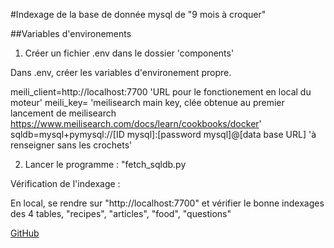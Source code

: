 #Indexage de la base de donnée mysql de "9 mois à croquer"

##Variables d'environements

1. Créer un fichier .env dans le dossier 'components'

Dans .env, créer les variables d'environement propre.

meili_client=http://localhost:7700 'URL pour le fonctionement en local du moteur'
meili_key= 'meilisearch main key, clée obtenue au premier lancement de meilisearch https://www.meilisearch.com/docs/learn/cookbooks/docker'
sqldb=mysql+pymysql://[ID mysql]:[password mysql]@[data base URL] 'à renseigner sans les crochets'

2. Lancer le programme : "fetch_sqldb.py

Vérification de l'indexage :

En local, se rendre sur "http://localhost:7700" et vérifier le bonne indexages des 4 tables, "recipes", "articles", "food", "questions"

[GitHub](https://github.com)
